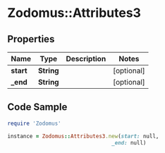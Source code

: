 # Zodomus::Attributes3

## Properties

Name | Type | Description | Notes
------------ | ------------- | ------------- | -------------
**start** | **String** |  | [optional] 
**_end** | **String** |  | [optional] 

## Code Sample

```ruby
require 'Zodomus'

instance = Zodomus::Attributes3.new(start: null,
                                 _end: null)
```


